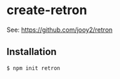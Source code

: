 # create-retron

See: https://github.com/jooy2/retron

## Installation

```shell
$ npm init retron
```
